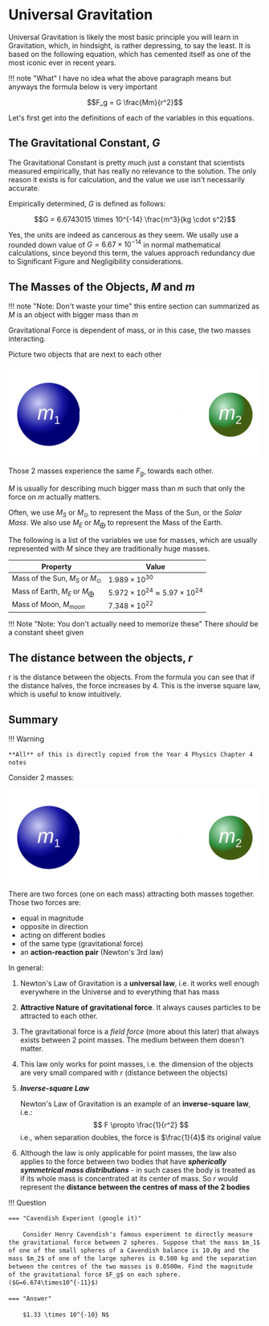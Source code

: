 # Universal Gravitation

Universal Gravitation is likely the most basic principle you will learn in Gravitation, which, in hindsight, is rather depressing, to say the least. It is based on the following equation, which has cemented itself as one of the most iconic ever in recent years.

!!! note "What"
I have no idea what the above paragraph means but anyways the formula below is very important

$$F_g = G \frac{Mm}{r^2}$$

Let's first get into the definitions of each of the variables in this equations.

## The Gravitational Constant, $G$

The Gravitational Constant is pretty much just a constant that scientists measured empirically, that has really no relevance to the solution. The only reason it exists is for calculation, and the value we use isn't necessarily accurate.

Empirically determined, $G$ is defined as follows:

$$G = 6.6743015 \times 10^{-14} \frac{m^3}{kg \cdot s^2}$$

Yes, the units are indeed as cancerous as they seem. We usally use a rounded down value of $G = 6.67 \times 10^{-14}$ in normal mathematical calculations, since beyond this term, the values approach redundancy due to Significant Figure and Negligibility considerations.

## The Masses of the Objects, $M$ and $m$

!!! note "Note: Don't waste your time"
this entire section can summarized as $M$ is an object with bigger mass than $m$

Gravitational Force is dependent of mass, or in this case, the two masses interacting.

Picture two objects that are next to each other

![](../img/twomasses.png)

Those 2 masses experience the same $F_g$, towards each other.

$M$ is usually for describing much bigger mass than $m$ such that only the force on $m$ actually matters.

Often, we use $M_S$ or $M_\odot$ to represent the Mass of the Sun, or the _Solar Mass_.
We also use $M_E$ or $M_\bigoplus$ to represent the Mass of the Earth.

The following is a list of the variables we use for masses, which are usually represented with $M$ since they are traditionally huge masses.

| Property                              | Value                                              |
| ------------------------------------- | -------------------------------------------------- |
| Mass of the Sun, $M_S$ or $M_\odot$   | $1.989 \times 10^{30}$                             |
| Mass of Earth, $M_E$ or $M_\bigoplus$ | $5.972 \times 10^{24} \approx 5.97 \times 10^{24}$ |
| Mass of Moon, $M_{moon}$              | $7.348 \times 10^{22}$                             |

!!! Note "Note: You don't actually need to memorize these"
There _should_ be a constant sheet given

## The distance between the objects, $r$

r is the distance between the objects. From the formula you can see that if the distance halves, the force increases by 4. This is the inverse square law, which is useful to know intuitively.

## Summary

!!! Warning

    **All** of this is directly copied from the Year 4 Physics Chapter 4 notes

Consider 2 masses:

![](../img/twomasses.png)

There are two forces (one on each mass) attracting both masses together. Those two forces are:

-   equal in magnitude
-   opposite in direction
-   acting on different bodies
-   of the same type (gravitational force)
-   an **action-reaction pair** (Newton's 3rd law)

In general:

1. Newton's Law of Gravitation is a **universal law**, i.e. it works well enough everywhere in the Universe and to everything that has mass
2. **Attractive Nature of gravitational force**. It always causes particles to be attracted to each other.
3. The gravitational force is a _field force_ (more about this later) that always exists between 2 point masses. The medium between them doesn't matter.
4. This law only works for point masses, i.e. the dimension of the objects are very small compared with $r$ (distance between the objects)
5. _**Inverse-square Law**_

    Newton's Law of Gravitation is an example of an **inverse-square law**, i.e.:
    $$ F \propto \frac{1}{r^2} $$
    i.e., when separation doubles, the force is $\frac{1}{4}$ its original value

6. Although the law is only applicable for point masses, the law also applies to the force between two bodies that have _**spherically symmetrical mass distributions**_ - in such cases the body is treated as if its whole mass is concentrated at its center of mass.
   So $r$ would represent the **distance between the centres of mass of the 2 bodies**

!!! Question

    === "Cavendish Experient (google it)"

        Consider Henry Cavendish's famous experiment to directly measure the gravitational force between 2 spheres. Suppose that the mass $m_1$ of one of the small spheres of a Cavendish balance is 10.0g and the mass $m_2$ of one of the large spheres is 0.500 kg and the separation between the centres of the two masses is 0.0500m. Find the magnitude of the gravitational force $F_g$ on each sphere. ($G=6.674\times10^{-11}$)

    === "Answer"

        $1.33 \times 10^{-10} N$
